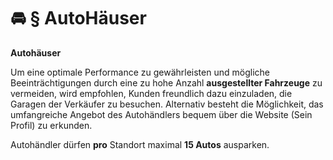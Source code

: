 # 🚘 § AutoHäuser

**Autohäuser**

Um eine optimale Performance zu gewährleisten und mögliche Beeinträchtigungen durch eine zu hohe Anzahl **ausgestellter Fahrzeuge** zu vermeiden, wird empfohlen, Kunden freundlich dazu einzuladen, die Garagen der Verkäufer zu besuchen. Alternativ besteht die Möglichkeit, das umfangreiche Angebot des Autohändlers bequem über die Website (Sein Profil) zu erkunden.

Autohändler dürfen **pro** Standort maximal **15 Autos** ausparken.